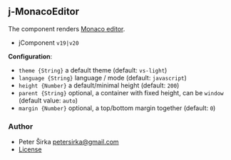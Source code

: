 ## j-MonacoEditor

The component renders [Monaco editor](https://microsoft.github.io/monaco-editor/).

- jComponent `v19|v20`

__Configuration__:

- `theme {String}` a default theme (default: `vs-light`)
- `language {String}` language / mode (default: `javascript`)
- `height {Number}` a default/minimal height (default: `200`)
- `parent {String}` optional, a container with fixed height, can be `window` (default value: `auto`)
- `margin {Number}` optional, a top/bottom margin together (default: `0`)

### Author

- Peter Širka <petersirka@gmail.com>
- [License](https://www.totaljs.com/license/)